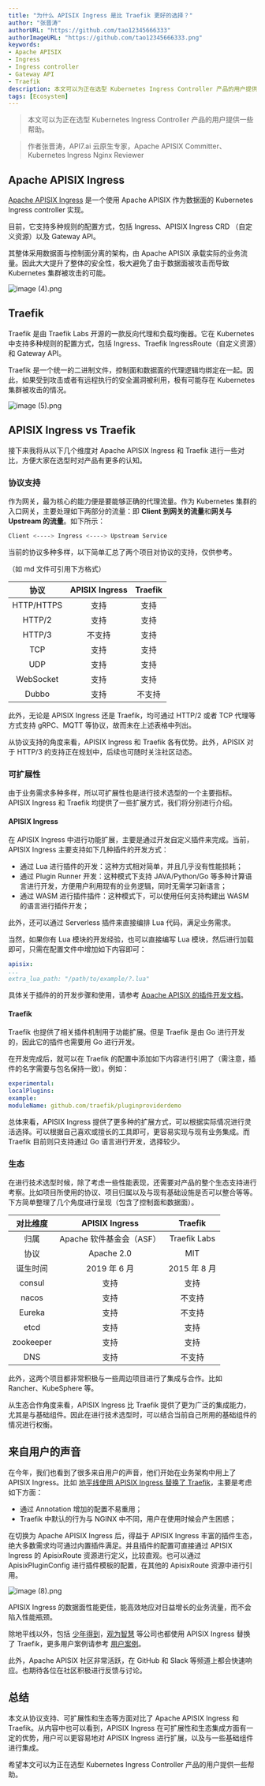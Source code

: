 ```yaml
---
title: "为什么 APISIX Ingress 是比 Traefik 更好的选择？"
author: "张晋涛"
authorURL: "https://github.com/tao12345666333"
authorImageURL: "https://github.com/tao12345666333.png"
keywords: 
- Apache APISIX
- Ingress
- Ingress controller
- Gateway API
- Traefik
description: 本文可以为正在选型 Kubernetes Ingress Controller 产品的用户提供一些帮助。
tags: [Ecosystem]
---
```


> 本文可以为正在选型 Kubernetes Ingress Controller 产品的用户提供一些帮助。

<!--truncate-->

> 作者张晋涛，API7.ai 云原生专家，Apache APISIX Committer、Kubernetes Ingress Nginx Reviewer

## Apache APISIX Ingress

[Apache APISIX Ingress](https://github.com/apache/apisix-ingress-controller/) 是一个使用 Apache APISIX 作为数据面的 Kubernetes Ingress controller 实现。

目前，它支持多种规则的配置方式，包括 Ingress、APISIX Ingress CRD （自定义资源）以及 Gateway API。

其整体采用数据面与控制面分离的架构，由 Apache APISIX 承载实际的业务流量。因此大大提升了整体的安全性，极大避免了由于数据面被攻击而导致 Kubernetes 集群被攻击的可能。

![image (4).png](https://static.apiseven.com/2022/12/22/63a4011023eef.png)

## Traefik

Traefik 是由 Traefik Labs 开源的一款反向代理和负载均衡器。它在 Kubernetes 中支持多种规则的配置方式，包括 Ingress、Traefik IngressRoute（自定义资源）和 Gateway API。

Traefik 是一个统一的二进制文件，控制面和数据面的代理逻辑均绑定在一起。因此，如果受到攻击或者有远程执行的安全漏洞被利用，极有可能存在 Kubernetes 集群被攻击的情况。

![image (5).png](https://static.apiseven.com/2022/12/22/63a4010fb7f25.png)

## APISIX Ingress vs Traefik

接下来我将从以下几个维度对 Apache APISIX Ingress 和 Traefik 进行一些对比，方便大家在选型时对产品有更多的认知。

### 协议支持

作为网关，最为核心的能力便是要能够正确的代理流量。作为 Kubernetes 集群的入口网关，主要处理如下两部分的流量：即 **Client 到网关的流量**和**网关与 Upstream 的流量**。如下所示：

```bash
Client <----> Ingress <----> Upstream Service
```

当前的协议多种多样，以下简单汇总了两个项目对协议的支持，仅供参考。

（如 md 文件可引用下方格式）

|    协议    | APISIX Ingress | Traefik |
| :--------: | :------------: | :-----: |
| HTTP/HTTPS |      支持      |  支持   |
|   HTTP/2   |      支持      |  支持   |
|   HTTP/3   |     不支持     |  支持   |
|    TCP     |      支持      |  支持   |
|    UDP     |      支持      |  支持   |
| WebSocket  |      支持      |  支持   |
|   Dubbo    |      支持      | 不支持  |

此外，无论是 APISIX Ingress 还是 Traefik，均可通过 HTTP/2 或者 TCP 代理等方式支持 gRPC、MQTT 等协议，故而未在上述表格中列出。

从协议支持的角度来看，APISIX Ingress 和 Traefik 各有优势。此外，APISIX 对于 HTTP/3 的支持正在规划中，后续也可随时关注社区动态。

### 可扩展性

由于业务需求多种多样，所以可扩展性也是进行技术选型的一个主要指标。APISIX Ingress 和 Traefik 均提供了一些扩展方式，我们将分别进行介绍。

#### APISIX Ingress

在 APISIX Ingress 中进行功能扩展，主要是通过开发自定义插件来完成。当前，APISIX Ingress 主要支持如下几种插件的开发方式：

* 通过 Lua 进行插件的开发：这种方式相对简单，并且几乎没有性能损耗；
* 通过 Plugin Runner 开发：这种模式下支持 JAVA/Python/Go 等多种计算语言进行开发，方便用户利用现有的业务逻辑，同时无需学习新语言；
* 通过 WASM 进行插件插件：这种模式下，可以使用任何支持构建出 WASM 的语言进行插件开发；

此外，还可以通过 Serverless 插件来直接编排 Lua 代码，满足业务需求。

当然，如果你有 Lua 模块的开发经验，也可以直接编写 Lua 模块，然后进行加载即可，只需在配置文件中增加如下内容即可：

```yaml
apisix:
...
extra_lua_path: "/path/to/example/?.lua"
```

具体关于插件的的开发步骤和使用，请参考 [Apache APISIX 的插件开发文档](https://apisix.apache.org/docs/apisix/plugin-develop/)。

#### Traefik

Traefik 也提供了相关插件机制用于功能扩展。但是 Traefik 是由 Go 进行开发的，因此它的插件也需要用 Go 进行开发。

在开发完成后，就可以在 Traefik 的配置中添加如下内容进行引用了（需注意，插件的名字需要与包名保持一致）。例如：

```yaml
experimental:
localPlugins:
example:
moduleName: github.com/traefik/pluginproviderdemo
```

总体来看，APISIX Ingress 提供了更多种的扩展方式，可以根据实际情况进行灵活选择。可以根据自己喜欢或擅长的工具即可，更容易实现与现有业务集成。而 Traefik 目前则只支持通过 Go 语言进行开发，选择较少。

### 生态

在进行技术选型时候，除了考虑一些性能表现，还需要对产品的整个生态支持进行考察。比如项目所使用的协议、项目归属以及与现有基础设施是否可以整合等等。下方简单整理了几个角度进行呈现（包含了控制面和数据面）。

| 对比维度  |      APISIX Ingress      |   Traefik    |
| :-------: | :----------------------: | :----------: |
|   归属    | Apache 软件基金会（ASF） | Traefik Labs |
|   协议    |        Apache 2.0        |     MIT      |
| 诞生时间  |       2019 年 6 月       | 2015 年 8 月 |
|  consul   |           支持           |     支持     |
|   nacos   |           支持           |    不支持    |
|  Eureka   |           支持           |    不支持    |
|   etcd    |           支持           |     支持     |
| zookeeper |           支持           |     支持     |
|    DNS    |           支持           |    不支持    |

此外，这两个项目都非常积极与一些周边项目进行了集成与合作。比如 Rancher、KubeSphere 等。

从生态合作角度来看，APISIX Ingress 比 Traefik 提供了更为广泛的集成能力，尤其是与基础组件。因此在进行技术选型时，可以结合当前自己所用的基础组件的情况进行权衡。

## 来自用户的声音

在今年，我们也看到了很多来自用户的声音，他们开始在业务架构中用上了 APISIX Ingress。比如 [地平线使用 APISIX Ingress 替换了 Traefik](https://www.apiseven.com/usercase/apisix-ingress-with-horizon-ai)，主要是考虑如下方面：

* 通过 Annotation 增加的配置不易重用；
* Traefik 中默认的行为与 NGINX 中不同，用户在使用时候会产生困惑；

在切换为 Apache APISIX Ingress 后，得益于 APISIX Ingress 丰富的插件生态，绝大多数需求均可通过内置插件满足。并且插件的配置可直接通过 APISIX Ingress 的 ApisixRoute 资源进行定义，比较直观。也可以通过 ApisixPluginConfig 进行插件模板的配置，在其他的 ApisixRoute 资源中进行引用。

![image (8).png](https://static.apiseven.com/2022/12/22/63a4011134069.png)

APISIX Ingress 的数据面性能更佳，能高效地应对日益增长的业务流量，而不会陷入性能瓶颈。

除地平线以外，包括 [少年得到](http://www.igetcool.com/)，[观为智慧](http://www.gwwisdom.com/) 等公司也都使用 APISIX Ingress 替换了 Traefik，更多用户案例请参考 [用户案例](https://www.apiseven.com/usercases)。

此外，Apache APISIX 社区非常活跃，在 GitHub 和 Slack 等频道上都会快速响应。也期待各位在社区积极进行反馈与讨论。

## 总结

本文从协议支持、可扩展性和生态等方面对比了 Apache APISIX Ingress 和 Traefik。从内容中也可以看到，APISIX Ingress 在可扩展性和生态集成方面有一定的优势，用户可以更容易地对 APISIX Ingress 进行扩展，以及与一些基础组件进行集成。

希望本文可以为正在选型 Kubernetes Ingress Controller 产品的用户提供一些帮助。
